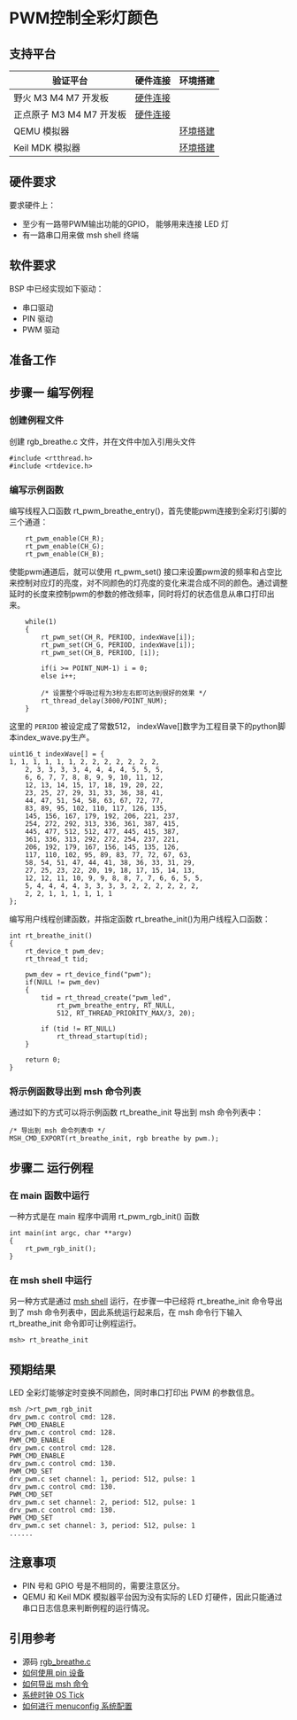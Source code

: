 # PWM控制全彩灯颜色

## 支持平台

| 验证平台                 | 硬件连接     | 环境搭建    |
| ------------------------ | ---- | ---- |
| 野火 M3 M4 M7 开发板     | [硬件连接]()     |      |
| 正点原子 M3 M4 M7 开发板 | [硬件连接]()      |      |
| QEMU 模拟器              |      | [环境搭建]()      |
| Keil MDK 模拟器          |      | [环境搭建]()     |

## 硬件要求

要求硬件上：

* 至少有一路带PWM输出功能的GPIO， 能够用来连接 LED 灯
* 有一路串口用来做 msh shell 终端

## 软件要求

BSP 中已经实现如下驱动：

* 串口驱动
* PIN 驱动
* PWM 驱动

## 准备工作

## 步骤一 编写例程

### 创建例程文件

创建 rgb_breathe.c 文件，并在文件中加入引用头文件

```{.c}
#include <rtthread.h>
#include <rtdevice.h>
```

### 编写示例函数

编写线程入口函数 rt_pwm_breathe_entry()，首先使能pwm连接到全彩灯引脚的三个通道：

```{.c}
    rt_pwm_enable(CH_R);
    rt_pwm_enable(CH_G);
    rt_pwm_enable(CH_B);
```

使能pwm通道后，就可以使用 rt_pwm_set() 接口来设置pwm波的频率和占空比来控制对应灯的亮度，对不同颜色的灯亮度的变化来混合成不同的颜色。通过调整延时的长度来控制pwm的参数的修改频率，同时将灯的状态信息从串口打印出来。

```{.c}
    while(1)
    {
        rt_pwm_set(CH_R, PERIOD, indexWave[i]);
        rt_pwm_set(CH_G, PERIOD, indexWave[i]);
        rt_pwm_set(CH_B, PERIOD, [i]);
        
        if(i >= POINT_NUM-1) i = 0;
        else i++;
        
        /* 设置整个呼吸过程为3秒左右即可达到很好的效果 */
        rt_thread_delay(3000/POINT_NUM);
    }
```

这里的 `PERIOD` 被设定成了常数512， indexWave[]数字为工程目录下的python脚本index_wave.py生产。

```{.c}
uint16_t indexWave[] = {
1, 1, 1, 1, 1, 1, 2, 2, 2, 2, 2, 2, 2,
	2, 3, 3, 3, 3, 4, 4, 4, 4, 5, 5, 5, 
	6, 6, 7, 7, 8, 8, 9, 9, 10, 11, 12, 
	12, 13, 14, 15, 17, 18, 19, 20, 22, 
	23, 25, 27, 29, 31, 33, 36, 38, 41, 
	44, 47, 51, 54, 58, 63, 67, 72, 77, 
	83, 89, 95, 102, 110, 117, 126, 135,
	145, 156, 167, 179, 192, 206, 221, 237, 
	254, 272, 292, 313, 336, 361, 387, 415, 
	445, 477, 512, 512, 477, 445, 415, 387, 
	361, 336, 313, 292, 272, 254, 237, 221, 
	206, 192, 179, 167, 156, 145, 135, 126, 
	117, 110, 102, 95, 89, 83, 77, 72, 67, 63,
	58, 54, 51, 47, 44, 41, 38, 36, 33, 31, 29,
	27, 25, 23, 22, 20, 19, 18, 17, 15, 14, 13,
	12, 12, 11, 10, 9, 9, 8, 8, 7, 7, 6, 6, 5, 5,
	5, 4, 4, 4, 4, 3, 3, 3, 3, 2, 2, 2, 2, 2, 2,
	2, 2, 1, 1, 1, 1, 1, 1
};

```

编写用户线程创建函数，并指定函数 rt_breathe_init()为用户线程入口函数：

```{.c}
int rt_breathe_init()
{
    rt_device_t pwm_dev;
    rt_thread_t tid;
	
	pwm_dev = rt_device_find("pwm");
	if(NULL != pwm_dev)
	{
        tid = rt_thread_create("pwm_led",
            rt_pwm_breathe_entry, RT_NULL,
            512, RT_THREAD_PRIORITY_MAX/3, 20);

        if (tid != RT_NULL)
            rt_thread_startup(tid);
	}

    return 0;
}
```

### 将示例函数导出到 msh 命令列表

通过如下的方式可以将示例函数 rt_breathe_init 导出到 msh 命令列表中：

```{.c}
/* 导出到 msh 命令列表中 */
MSH_CMD_EXPORT(rt_breathe_init, rgb breathe by pwm.);
```

## 步骤二 运行例程

### 在 main 函数中运行

一种方式是在 main 程序中调用 rt_pwm_rgb_init() 函数

```{.c}
int main(int argc, char **argv)
{
    rt_pwm_rgb_init();
}
```

### 在 msh shell 中运行

另一种方式是通过 [msh shell](shell.md) 运行，在步骤一中已经将 rt_breathe_init 命令导出到了 msh 命令列表中，因此系统运行起来后，在 msh 命令行下输入 rt_breathe_init 命令即可让例程运行。

```{.c}
msh> rt_breathe_init
```

## 预期结果

LED 全彩灯能够定时变换不同颜色，同时串口打印出 PWM 的参数信息。

```{.c}
msh />rt_pwm_rgb_init
drv_pwm.c control cmd: 128. 
PWM_CMD_ENABLE
drv_pwm.c control cmd: 128. 
PWM_CMD_ENABLE
drv_pwm.c control cmd: 128. 
PWM_CMD_ENABLE
drv_pwm.c control cmd: 130. 
PWM_CMD_SET
drv_pwm.c set channel: 1, period: 512, pulse: 1
drv_pwm.c control cmd: 130. 
PWM_CMD_SET
drv_pwm.c set channel: 2, period: 512, pulse: 1
drv_pwm.c control cmd: 130. 
PWM_CMD_SET
drv_pwm.c set channel: 3, period: 512, pulse: 1
......
```

## 注意事项

* PIN 号和 GPIO 号是不相同的，需要注意区分。
* QEMU 和 Keil MDK 模拟器平台因为没有实际的 LED 灯硬件，因此只能通过串口日志信息来判断例程的运行情况。

## 引用参考

* 源码 [rgb_breathe.c]()
* [如何使用 pin 设备](../../../../topics/driver/pin/user-guide.md)
* [如何导出 msh 命令]()
* [系统时钟 OS Tick]()
* [如何进行 menuconfig 系统配置]()
